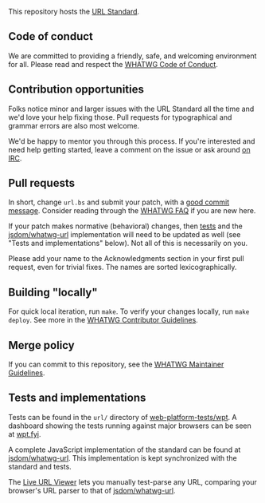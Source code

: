 This repository hosts the [URL Standard](https://url.spec.whatwg.org/).

## Code of conduct

We are committed to providing a friendly, safe, and welcoming environment for all. Please read and
respect the [WHATWG Code of Conduct](https://whatwg.org/code-of-conduct).

## Contribution opportunities

Folks notice minor and larger issues with the URL Standard all the time and we'd love your help
fixing those. Pull requests for typographical and grammar errors are also most welcome.

We'd be happy to mentor you through this process. If you're interested and need help getting
started, leave a comment on the issue or ask around [on IRC](https://whatwg.org/irc).

## Pull requests

In short, change `url.bs` and submit your patch, with a
[good commit message](https://github.com/whatwg/meta/blob/main/COMMITTING.md). Consider
reading through the [WHATWG FAQ](https://whatwg.org/faq) if you are new here.

If your patch makes normative (behavioral) changes, then
[tests](https://github.com/web-platform-tests/wpt) and the
[jsdom/whatwg-url](https://github.com/jsdom/whatwg-url) implementation will need to be updated as
well (see "Tests and implementations" below). Not all of this is necessarily on you.

Please add your name to the Acknowledgments section in your first pull request, even for trivial
fixes. The names are sorted lexicographically.

## Building "locally"

For quick local iteration, run `make`. To verify your changes locally, run `make deploy`. See more
in the
[WHATWG Contributor Guidelines](https://github.com/whatwg/meta/blob/main/CONTRIBUTING.md#building).

## Merge policy

If you can commit to this repository, see the
[WHATWG Maintainer Guidelines](https://github.com/whatwg/meta/blob/main/MAINTAINERS.md).

## Tests and implementations

Tests can be found in the `url/` directory of
[web-platform-tests/wpt](https://github.com/web-platform-tests/wpt). A dashboard showing the tests
running against major browsers can be seen at [wpt.fyi](https://wpt.fyi/results/url).

A complete JavaScript implementation of the standard can be found at
[jsdom/whatwg-url](https://github.com/jsdom/whatwg-url). This implementation is kept synchronized
with the standard and tests.

The [Live URL Viewer](https://jsdom.github.io/whatwg-url/) lets you manually test-parse any URL,
comparing your browser's URL parser to that of
[jsdom/whatwg-url](https://github.com/jsdom/whatwg-url).
